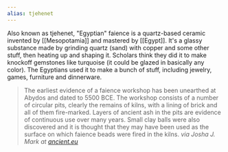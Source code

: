 ```yaml
---
alias: tjehenet
---
```


Also known as tjehenet, "Egyptian" faience is a quartz-based ceramic invented by [[Mesopotamia]] and mastered by [[Egypt]]. It's a glassy substance made by grinding quartz (sand) with copper and some other stuff, then heating up and shaping it. Scholars think they did it to make knockoff gemstones like turquoise (it could be glazed in basically any color). The Egyptians used it to make a bunch of stuff, including jewelry, games, furniture and dinnerware. 

> The earliest evidence of a faience workshop has been unearthed at Abydos and dated to 5500 BCE. The workshop consists of a number of circular pits, clearly the remains of kilns, with a lining of brick and all of them fire-marked. Layers of ancient ash in the pits are evidence of continuous use over many years. Small clay balls were also discovered and it is thought that they may have been used as the surface on which faience beads were fired in the kilns.
<cite>via Josha J. Mark at <a href="https://member.ancient.eu/Egyptian_Faience/">ancient.eu</a></cite>